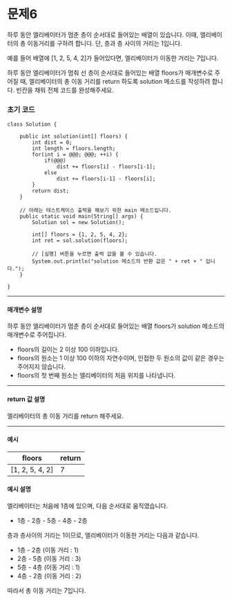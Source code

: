 # 문제6

하루 동안 엘리베이터가 멈춘 층이 순서대로 들어있는 배열이 있습니다. 이때, 엘리베이터의 총 이동거리를 구하려 합니다. 단, 층과 층 사이의 거리는 1입니다. 

예를 들어 배열에 [1, 2, 5, 4, 2]가 들어있다면, 엘리베이터가 이동한 거리는 7입니다.
 
하루 동안 엘리베이터가 멈춰 선 층이 순서대로 들어있는 배열 floors가 매개변수로 주어질 때, 엘리베이터의 총 이동 거리를 return 하도록 solution 메소드를 작성하려 합니다. 빈칸을 채워 전체 코드를 완성해주세요.

### 초기 코드

```
class Solution {

    public int solution(int[] floors) {
        int dist = 0;
        int length = floors.length;
        for(int i = @@@; @@@; ++i) {
            if(@@@)
                dist += floors[i] - floors[i-1];
            else
                dist += floors[i-1] - floors[i];
        }
        return dist;
    }

    // 아래는 테스트케이스 출력을 해보기 위한 main 메소드입니다.
    public static void main(String[] args) {
        Solution sol = new Solution();
        
        int[] floors = {1, 2, 5, 4, 2};
        int ret = sol.solution(floors);

        // [실행] 버튼을 누르면 출력 값을 볼 수 있습니다.
        System.out.println("solution 메소드의 반환 값은 " + ret + " 입니다.");
    }
    
}
```

---

#### 매개변수 설명
하루 동안 엘리베이터가 멈춘 층이 순서대로 들어있는 배열 floors가 solution 메소드의 매개변수로 주어집니다.

* floors의 길이는 2 이상 100 이하입니다.
* floors의 원소는 1 이상 100 이하의 자연수이며, 인접한 두 원소의 값이 같은 경우는 주어지지 않습니다.
* floors의 첫 번째 원소는 엘리베이터의 처음 위치를 나타냅니다.

---

#### return 값 설명
엘리베이터의 총 이동 거리를 return 해주세요.

---

#### 예시
| floors          | return |
|-----------------|--------|
| [1, 2, 5, 4, 2] | 7      |

#### 예시 설명
엘리베이터는 처음에 1층에 있으며, 다음 순서대로 움직였습니다.

* 1층 - 2층 - 5층 - 4층 - 2층

층과 층사이의 거리는 1이므로, 엘리베이터가 이동한 거리는 다음과 같습니다.

* 1층 - 2층 (이동 거리 : 1)
* 2층 - 5층 (이동 거리 : 3)
* 5층 - 4층 (이동 거리 : 1)
* 4층 - 2층 (이동 거리 : 2)

따라서 총 이동 거리는 7입니다.
